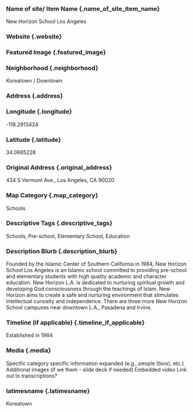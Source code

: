### Name of site/ Item Name {.name_of_site_item_name}
New Horizon School Los Angeles
### Website {.website}


### Featured Image {.featured_image}


### Neighborhood {.neighborhood}
Koreatown / Downtown

### Address {.address}
### Longitude {.longitude}
-118.2913424
### Latitude {.latitude}
34.0665228
### Original Address {.original_address}
434 S Vermont Ave., Los Angeles, CA 90020

### Map Category  {.map_category}
Schools

### Descriptive Tags {.descriptive_tags}
Schools, Pre-school, Elementary School, Education

### Description Blurb {.description_blurb}
Founded by the Islamic Center of Southern California in 1984, New Horizon School Los Angeles is an Islamic school committed to providing pre-school and elementary students with high quality academic and character education. New Horizon L.A. is dedicated to nurturing spiritual growth and developing God consciousness through the teachings of Islam. New Horizon aims to create a safe and nurturing environment that stimulates intellectual curiosity and independence. There are three more New Horizon School campuses near downtown L.A., Pasadena and Irvine.


### Timeline (if applicable) {.timeline_if_applicable}
Established in 1984

### Media  {.media}

Specific category specific information expanded (e.g., people (bios), etc.)
Additional images (if we them - slide deck if needed)
Embedded video
Link out to transcriptions?


### latimesname {.latimesname}
Koreatown